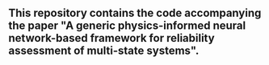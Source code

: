 ## This repository contains the code accompanying the paper "A generic physics-informed neural network-based framework for reliability assessment of multi-state systems".
